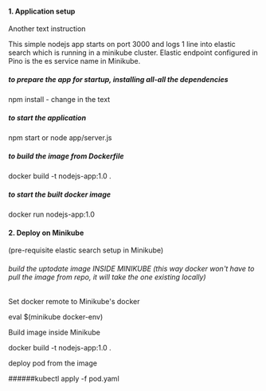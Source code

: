 #### 1. Application setup 

Another text instruction

This simple nodejs app starts on port 3000 and logs 1 line into elastic search which is running in a minikube cluster. Elastic endpoint configured in Pino is the es service name in Minikube.

##### to prepare the app for startup, installing all-all the dependencies

npm install - change in the text

##### to start the application

npm start or node app/server.js

##### to build the image from Dockerfile

docker build -t nodejs-app:1.0 .

##### to start the built docker image

docker run nodejs-app:1.0

#### 2. Deploy on Minikube
(pre-requisite elastic search setup in Minikube)

###### build the uptodate image INSIDE MINIKUBE (this way docker won't have to pull the image from repo, it will take the one existing locally)
Set docker remote to Minikube's docker

eval $(minikube docker-env) 

Build image inside Minikube

docker build -t nodejs-app:1.0 .

deploy pod from the image

######kubectl apply -f pod.yaml
